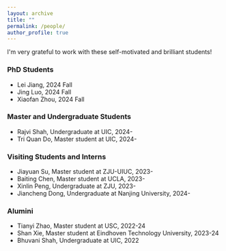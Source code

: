 ```yaml
---
layout: archive
title: ""
permalink: /people/
author_profile: true
---
```

I'm very grateful to work with these self-motivated and brilliant students!

### PhD Students 
- Lei Jiang, 2024 Fall
- Jing Luo, 2024 Fall
- Xiaofan Zhou, 2024 Fall

### Master and Undergraduate Students 
- Rajvi Shah, Undergraduate at UIC, 2024-
- Tri Quan Do, Master student at UIC, 2024-
  
### Visiting Students and Interns
- Jiayuan Su, Master student at ZJU-UIUC, 2023-
- Baiting Chen, Master student at UCLA, 2023-
- Xinlin Peng, Undergraduate at ZJU, 2023-
- Jiancheng Dong, Undergraduate at Nanjing University, 2024-

### Alumini
- Tianyi Zhao, Master student at USC, 2022-24
- Shan Xie, Master student at Eindhoven Technology University, 2023-24
- Bhuvani Shah, Undergraduate at UIC, 2022
